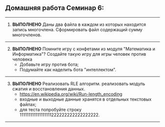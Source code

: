 ## Домашняя работа Семинар 6:
---
1.	**ВЫПОЛНЕНО** Даны два файла в каждом из которых находится запись многочлена. Сформировать файл содержащий сумму многочленов. 
---
2. **ВЫПОЛНЕНО** Помните игру с конфетами из модуля "Математика и Информатика"? Создайте такую игру для игры человек против человека
    * Добавьте игру против бота;
    * Подумайте как наделить бота "интеллектом".
---
3. **ВЫПОЛНЕНО** Реализовать RLE алгоритм. реализовать модуль сжатия и восстановления данных.
    * https://en.wikipedia.org/wiki/Run-length_encoding
    * входные и выходные данные хранятся в отдельных текстовых файлах;
    * для теста попробуйте строку 111111111111111111222222222222222222.
---